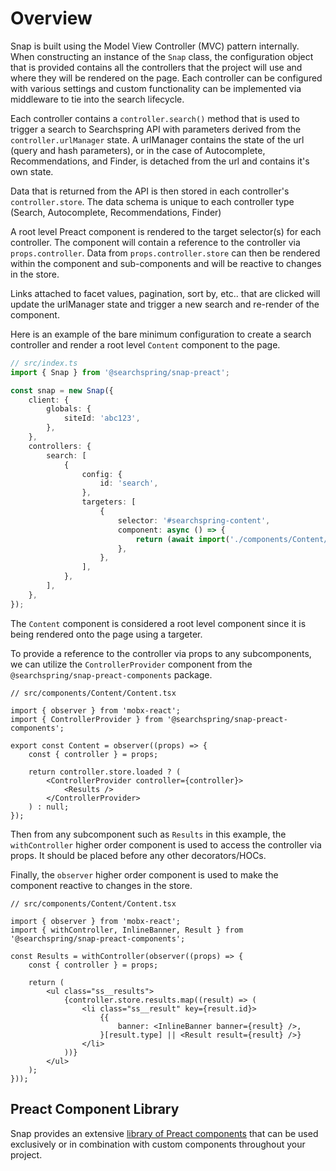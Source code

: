 # Overview

Snap is built using the Model View Controller (MVC) pattern internally. When constructing an instance of the `Snap` class, the configuration object that is provided contains all the controllers that the project will use and where they will be rendered on the page. Each controller can be configured with various settings and custom functionality can be implemented via middleware to tie into the search lifecycle.

Each controller contains a `controller.search()` method that is used to trigger a search to Searchspring API with parameters derived from the `controller.urlManager` state. A urlManager contains the state of the url (query and hash parameters), or in the case of Autocomplete, Recommendations, and Finder, is detached from the url and contains it's own state.

Data that is returned from the API is then stored in each controller's `controller.store`. The data schema is unique to each controller type (Search, Autocomplete, Recommendations, Finder) 

A root level Preact component is rendered to the target selector(s) for each controller. The component will contain a reference to the controller via `props.controller`. Data from `props.controller.store` can then be rendered within the component and sub-components and will be reactive to changes in the store.

Links attached to facet values, pagination, sort by, etc.. that are clicked will update the urlManager state and trigger a new search and re-render of the component.


Here is an example of the bare minimum configuration to create a search controller and render a root level `Content` component to the page.

```ts
// src/index.ts
import { Snap } from '@searchspring/snap-preact';

const snap = new Snap({
    client: {
		globals: {
			siteId: 'abc123',
		},
	},
    controllers: {
        search: [
            {
                config: {
                    id: 'search',
                },
                targeters: [
                    {
                        selector: '#searchspring-content',
                        component: async () => {
                            return (await import('./components/Content/Content')).Content;
                        },
                    },
                ],
            },
        ],
    },
});
```

The `Content` component is considered a root level component since it is being rendered onto the page using a targeter.

To provide a reference to the controller via props to any subcomponents, we can utilize the `ControllerProvider` component from the `@searchspring/snap-preact-components` package.

```tsx
// src/components/Content/Content.tsx

import { observer } from 'mobx-react';
import { ControllerProvider } from '@searchspring/snap-preact-components';

export const Content = observer((props) => {
    const { controller } = props;

    return controller.store.loaded ? (
        <ControllerProvider controller={controller}>
            <Results />
        </ControllerProvider>
    ) : null;
});
```

Then from any subcomponent such as `Results` in this example, the `withController` higher order component is used to access the controller via props. It should be placed before any other decorators/HOCs. 

Finally, the `observer` higher order component is used to make the component reactive to changes in the store.

```tsx
// src/components/Content/Content.tsx

import { observer } from 'mobx-react';
import { withController, InlineBanner, Result } from '@searchspring/snap-preact-components';

const Results = withController(observer((props) => {
    const { controller } = props;

    return (
        <ul class="ss__results">
            {controller.store.results.map((result) => (
                <li class="ss__result" key={result.id}>
                    {{
                        banner: <InlineBanner banner={result} />,
                    }[result.type] || <Result result={result} />}
                </li>
            ))}
        </ul>
    );
}));
```

## Preact Component Library

Snap provides an extensive [library of Preact components](https://searchspring.github.io/snap/preact-components) that can be used exclusively or in combination with custom components throughout your project. 